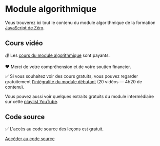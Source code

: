 # Module algorithmique

Vous trouverez ici tout le contenu du module algorithmique de la formation [JavaScript de Zéro](https://www.javascriptdezero.com).

## Cours vidéo

💰 Les [cours du module algorithmique](https://www.javascriptdezero.com/module-algorithmique) sont payants.

❤️ Merci de votre compréhension et de votre soutien financier.

✅ Si vous souhaitez voir des cours gratuits, vous pouvez regarder gratuitement [l'intégralité du module débutant](https://www.javascriptdezero.com/module-debutant) (20 vidéos — 4h20 de contenu).

Vous pouvez aussi voir quelques extraits gratuits du module intermédiaire sur cette [playlist YouTube](https://www.youtube.com/watch?v=-8eHKlJMnw8&list=PLyj4q0fkISxD4HVVfar6wLPTCRM7kB3_j).

## Code source

✅ L'accès au code source des leçons est gratuit.

[Accéder au code source](/cours)